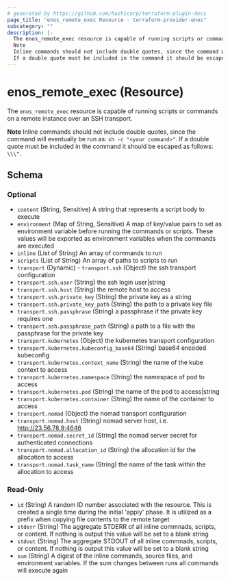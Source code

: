 ```yaml
---
# generated by https://github.com/hashicorp/terraform-plugin-docs
page_title: "enos_remote_exec Resource - terraform-provider-enos"
subcategory: ""
description: |-
  The enos_remote_exec resource is capable of running scripts or commands on a remote instance over an SSH transport.
  Note
  Inline commands should not include double quotes, since the command will eventually be run as: sh -c "<your command>".
  If a double quote must be included in the command it should be escaped as follows: \\\".
---
```


# enos_remote_exec (Resource)

The `enos_remote_exec` resource is capable of running scripts or commands on a remote instance over an SSH transport.

**Note**
Inline commands should not include double quotes, since the command will eventually be run as: `sh -c "<your command>"`.
If a double quote must be included in the command it should be escaped as follows: `\\\"`.



<!-- schema generated by tfplugindocs -->
## Schema

### Optional

- `content` (String, Sensitive) A string that represents a script body to execute
- `environment` (Map of String, Sensitive) A map of key/value pairs to set as environment variable before running the commands or scripts. These values will be exported as environment variables when the commands are executed
- `inline` (List of String) An array of commands to run
- `scripts` (List of String) An array of paths to scripts to run
- `transport` (Dynamic) - `transport.ssh` (Object) the ssh transport configuration
- `transport.ssh.user` (String) the ssh login user|string
- `transport.ssh.host` (String) the remote host to access
- `transport.ssh.private_key` (String) the private key as a string
- `transport.ssh.private_key_path` (String) the path to a private key file
- `transport.ssh.passphrase` (String) a passphrase if the private key requires one
- `transport.ssh.passphrase_path` (String) a path to a file with the passphrase for the private key
- `transport.kubernetes` (Object) the kubernetes transport configuration
- `transport.kubernetes.kubeconfig_base64` (String) base64 encoded kubeconfig
- `transport.kubernetes.context_name` (String) the name of the kube context to access
- `transport.kubernetes.namespace` (String) the namespace of pod to access
- `transport.kubernetes.pod` (String) the name of the pod to access|string
- `transport.kubernetes.container` (String) the name of the container to access
- `transport.nomad` (Object) the nomad transport configuration
- `transport.nomad.host` (String) nomad server host, i.e. http://23.56.78.9:4646
- `transport.nomad.secret_id` (String) the nomad server secret for authenticated connections
- `transport.nomad.allocation_id` (String) the allocation id for the allocation to access
- `transport.nomad.task_name` (String) the name of the task within the allocation to access

### Read-Only

- `id` (String) A random ID number associated with the resource. This is created a single time during the initial 'apply' phase. It is utilized as a prefix when copying file contents to the remote target
- `stderr` (String) The aggregate STDERR of all inline commnads, scripts, or content. If nothing is output this value will be set to a blank string
- `stdout` (String) The aggregate STDOUT of all inline commnads, scripts, or content. If nothing is output this value will be set to a blank string
- `sum` (String) A digest of the inline commands, source files, and environment variables. If the sum changes between runs all commands will execute again
